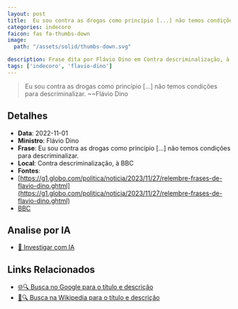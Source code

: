 ```yaml
---
layout: post
title:  Eu sou contra as drogas como princípio [...] não temos condições para descriminalizar.
categories: indecoro
faicon: fas fa-thumbs-down
image:
  path: "/assets/solid/thumbs-down.svg"

description: Frase dita por Flávio Dino em Contra descriminalização, à BBC
tags: ['indecoro', 'flavio-dino']
---
```


> Eu sou contra as drogas como princípio [...] não temos condições para descriminalizar.
> ~~Flávio Dino

## Detalhes
- **Data**: 2022-11-01
- **Ministro**: Flávio Dino
- **Frase**: Eu sou contra as drogas como princípio [...] não temos condições para descriminalizar.
- **Local**: Contra descriminalização, à BBC
- **Fontes**:
- [https://g1.globo.com/politica/noticia/2023/11/27/relembre-frases-de-flavio-dino.ghtml](https://g1.globo.com/politica/noticia/2023/11/27/relembre-frases-de-flavio-dino.ghtml)
- [BBC](BBC)

## Analise por IA
- [🤖 Investigar com IA](https://www.perplexity.ai/search?q=%22Fl%C3%A1vio%20Dino%22%2BEu%20sou%20contra%20as%20drogas%20como%20princ%C3%ADpio%20%5B...%5D%20n%C3%A3o%20temos%20condi%C3%A7%C3%B5es%20para%20descriminalizar.%2BContra%20descriminaliza%C3%A7%C3%A3o%2C%20%C3%A0%20BBC)

## Links Relacionados
- [🌐🔍 Busca no Google para o título e descrição](https://www.google.com/search?q=%22Fl%C3%A1vio%20Dino%22%2BEu%20sou%20contra%20as%20drogas%20como%20princ%C3%ADpio%20%5B...%5D%20n%C3%A3o%20temos%20condi%C3%A7%C3%B5es%20para%20descriminalizar.%2BContra%20descriminaliza%C3%A7%C3%A3o%2C%20%C3%A0%20BBC)
- [📖🔍 Busca na Wikipedia para o título e descrição](https://pt.wikipedia.org/w/index.php?search=%22Fl%C3%A1vio%20Dino%22%2BEu%20sou%20contra%20as%20drogas%20como%20princ%C3%ADpio%20%5B...%5D%20n%C3%A3o%20temos%20condi%C3%A7%C3%B5es%20para%20descriminalizar.%2BContra%20descriminaliza%C3%A7%C3%A3o%2C%20%C3%A0%20BBC)

